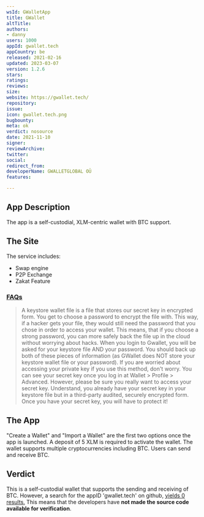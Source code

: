 ```yaml
---
wsId: GWalletApp
title: GWallet
altTitle: 
authors:
- danny
users: 1000
appId: gwallet.tech
appCountry: be
released: 2021-02-16
updated: 2023-03-07
version: 1.2.6
stars: 
ratings: 
reviews: 
size: 
website: https://gwallet.tech/
repository: 
issue: 
icon: gwallet.tech.png
bugbounty: 
meta: ok
verdict: nosource
date: 2021-11-10
signer: 
reviewArchive: 
twitter: 
social: 
redirect_from: 
developerName: GWALLETGLOBAL OÜ
features: 

---
```


## App Description

The app is a self-custodial, XLM-centric wallet with BTC support.

## The Site

The service includes:

- Swap engine
- P2P Exchange
- Zakat Feature

### [FAQs](https://gwallet.tech/faqs)

> A keystore wallet file is a file that stores our secret key in encrypted form. You get to choose a password to encrypt the file with. This way, if a hacker gets your file, they would still need the password that you chose in order to access your wallet. This means, that if you choose a strong password, you can more safely back the file up in the cloud without worrying about hacks. When you login to Gwallet, you will be asked for your keystore file AND your password. You should back up both of these pieces of information (as GWallet does NOT store your keystore wallet file or your password). If you are worried about accessing your private key if you use this method, don't worry. You can see your secret key once you log in at Wallet > Profile > Advanced. However, please be sure you really want to access your secret key. Understand, you already have your secret key in your keystore file but in a third-party audited, securely encrypted form. Once you have your secret key, you will have to protect it!

## The App

"Create a Wallet" and "Import a Wallet" are the first two options once the app is launched.  A deposit of 5 XLM is required to activate the wallet. The wallet supports multiple cryptocurrencies including BTC. Users can send and receive BTC.

## Verdict

This is a self-custodial wallet that supports the sending and receiving of BTC. However, a search for the appID 'gwallet.tech' on github, [yields 0 results.](https://github.com/search?q=gwallet.tech&type=code) This means that the developers have **not made the source code available for verification**.
